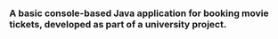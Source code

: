 ### A basic console-based Java application for booking movie tickets, developed as part of a university project.
